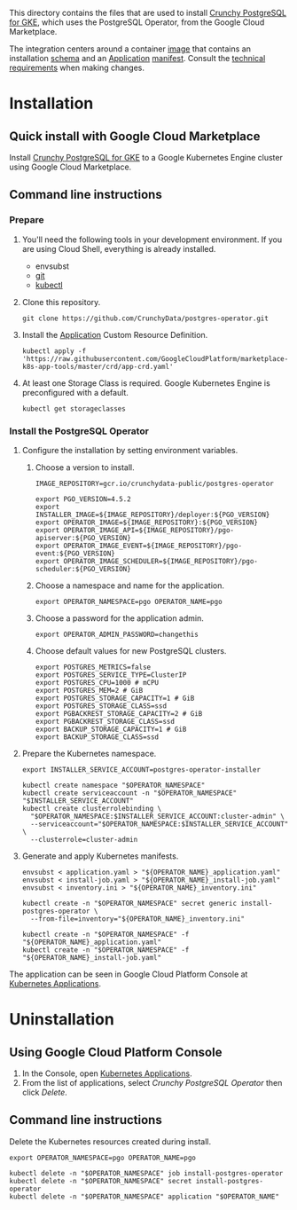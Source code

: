 
This directory contains the files that are used to install [Crunchy PostgreSQL for GKE][gcp-details],
which uses the PostgreSQL Operator, from the Google Cloud Marketplace.

The integration centers around a container [image](./Dockerfile) that contains an installation
[schema](./schema.yaml) and an [Application][k8s-app] [manifest](./application.yaml).
Consult the [technical requirements][gcp-k8s-requirements] when making changes.

[k8s-app]: https://github.com/kubernetes-sigs/application/
[gcp-k8s]: https://cloud.google.com/marketplace/docs/kubernetes-apps/
[gcp-k8s-requirements]: https://cloud.google.com/marketplace/docs/partners/kubernetes-solutions/create-app-package
[gcp-k8s-tool-images]: https://console.cloud.google.com/gcr/images/cloud-marketplace-tools
[gcp-k8s-tool-repository]: https://github.com/GoogleCloudPlatform/marketplace-k8s-app-tools
[gcp-details]: https://console.cloud.google.com/marketplace/details/crunchydata/crunchy-postgresql-operator


# Installation

## Quick install with Google Cloud Marketplace

Install [Crunchy PostgreSQL for GKE][gcp-details] to a Google Kubernetes Engine cluster using
Google Cloud Marketplace.

## Command line instructions

### Prepare

1. You'll need the following tools in your development environment. If you are using Cloud Shell,
   everything is already installed.

   - envsubst
   - [git](https://git-scm.com/book/en/v2/Getting-Started-Installing-Git)
   - [kubectl](https://kubernetes.io/docs/reference/kubectl/overview/)

2. Clone this repository.

   ```shell
   git clone https://github.com/CrunchyData/postgres-operator.git
   ```

3. Install the [Application][k8s-app] Custom Resource Definition.

   ```shell
   kubectl apply -f 'https://raw.githubusercontent.com/GoogleCloudPlatform/marketplace-k8s-app-tools/master/crd/app-crd.yaml'
   ```

4. At least one Storage Class is required. Google Kubernetes Engine is preconfigured with a default.

   ```shell
   kubectl get storageclasses
   ```

### Install the PostgreSQL Operator

1. Configure the installation by setting environment variables.

   1. Choose a version to install.

      ```shell
      IMAGE_REPOSITORY=gcr.io/crunchydata-public/postgres-operator

      export PGO_VERSION=4.5.2
      export INSTALLER_IMAGE=${IMAGE_REPOSITORY}/deployer:${PGO_VERSION}
      export OPERATOR_IMAGE=${IMAGE_REPOSITORY}:${PGO_VERSION}
      export OPERATOR_IMAGE_API=${IMAGE_REPOSITORY}/pgo-apiserver:${PGO_VERSION}
      export OPERATOR_IMAGE_EVENT=${IMAGE_REPOSITORY}/pgo-event:${PGO_VERSION}
      export OPERATOR_IMAGE_SCHEDULER=${IMAGE_REPOSITORY}/pgo-scheduler:${PGO_VERSION}
      ```

   2. Choose a namespace and name for the application.

      ```shell
      export OPERATOR_NAMESPACE=pgo OPERATOR_NAME=pgo
      ```

   2. Choose a password for the application admin.

      ```shell
      export OPERATOR_ADMIN_PASSWORD=changethis
      ```

   4. Choose default values for new PostgreSQL clusters.

      ```shell
      export POSTGRES_METRICS=false
      export POSTGRES_SERVICE_TYPE=ClusterIP
      export POSTGRES_CPU=1000 # mCPU
      export POSTGRES_MEM=2 # GiB
      export POSTGRES_STORAGE_CAPACITY=1 # GiB
      export POSTGRES_STORAGE_CLASS=ssd
      export PGBACKREST_STORAGE_CAPACITY=2 # GiB
      export PGBACKREST_STORAGE_CLASS=ssd
      export BACKUP_STORAGE_CAPACITY=1 # GiB
      export BACKUP_STORAGE_CLASS=ssd
      ```

2. Prepare the Kubernetes namespace.

   ```shell
   export INSTALLER_SERVICE_ACCOUNT=postgres-operator-installer

   kubectl create namespace "$OPERATOR_NAMESPACE"
   kubectl create serviceaccount -n "$OPERATOR_NAMESPACE" "$INSTALLER_SERVICE_ACCOUNT"
   kubectl create clusterrolebinding \
     "$OPERATOR_NAMESPACE:$INSTALLER_SERVICE_ACCOUNT:cluster-admin" \
     --serviceaccount="$OPERATOR_NAMESPACE:$INSTALLER_SERVICE_ACCOUNT" \
     --clusterrole=cluster-admin
   ```

3. Generate and apply Kubernetes manifests.

   ```shell
   envsubst < application.yaml > "${OPERATOR_NAME}_application.yaml"
   envsubst < install-job.yaml > "${OPERATOR_NAME}_install-job.yaml"
   envsubst < inventory.ini > "${OPERATOR_NAME}_inventory.ini"

   kubectl create -n "$OPERATOR_NAMESPACE" secret generic install-postgres-operator \
     --from-file=inventory="${OPERATOR_NAME}_inventory.ini"

   kubectl create -n "$OPERATOR_NAMESPACE" -f "${OPERATOR_NAME}_application.yaml"
   kubectl create -n "$OPERATOR_NAMESPACE" -f "${OPERATOR_NAME}_install-job.yaml"
   ```

The application can be seen in Google Cloud Platform Console at [Kubernetes Applications][].

[Kubernetes Applications]: https://console.cloud.google.com/kubernetes/application


# Uninstallation

## Using Google Cloud Platform Console

1. In the Console, open [Kubernetes Applications][].
2. From the list of applications, select _Crunchy PostgreSQL Operator_ then click _Delete_.

## Command line instructions

Delete the Kubernetes resources created during install.

```shell
export OPERATOR_NAMESPACE=pgo OPERATOR_NAME=pgo

kubectl delete -n "$OPERATOR_NAMESPACE" job install-postgres-operator
kubectl delete -n "$OPERATOR_NAMESPACE" secret install-postgres-operator
kubectl delete -n "$OPERATOR_NAMESPACE" application "$OPERATOR_NAME"
```
